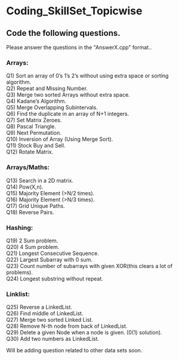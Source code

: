 # Coding_SkillSet_Topicwise

## Code the following questions.
Please answer the questions in the "AnswerX.cpp" format..</br>

### Arrays:

Q1) Sort an array of 0’s 1’s 2’s without using extra space or sorting algorithm.</br>
Q2) Repeat and Missing Number.</br>
Q3) Merge two sorted Arrays without extra space.</br>
Q4) Kadane’s Algorithm.</br>
Q5) Merge Overlapping Subintervals.</br>
Q6) Find the duplicate in an array of N+1 integers.</br>
Q7) Set Matrix Zeroes.</br>
Q8) Pascal Triangle.</br>
Q9) Next Permutation.</br>
Q10) Inversion of Array (Using Merge Sort).</br>
Q11) Stock Buy and Sell.</br>
Q12) Rotate Matrix.</br>
### Arrays/Maths:

Q13) Search in a 2D matrix.</br>
Q14) Pow(X,n).</br>
Q15) Majority Element (>N/2 times).</br>
Q16) Majority Element (>N/3 times).</br>
Q17) Grid Unique Paths.</br>
Q18) Reverse Pairs.</br>
### Hashing:

Q19) 2 Sum problem.</br>
Q20) 4 Sum problem.</br>
Q21) Longest Consecutive Sequence.</br> 
Q22) Largest Subarray with 0 sum.</br> 
Q23) Count number of subarrays with given XOR(this clears a lot of problems).</br>
Q24) Longest substring without repeat.</br> 
### Linklist:

Q25) Reverse a LinkedList.</br>
Q26) Find middle of LinkedList.</br>
Q27) Merge two sorted Linked List.</br>
Q28) Remove N-th node from back of LinkedList.</br>
Q29) Delete a given Node when a node is given. (0(1) solution).</br>
Q30) Add two numbers as LinkedList.</br>

Will be adding question related to other data sets soon.
